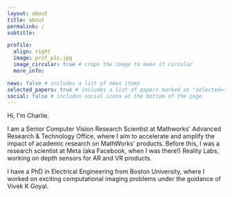 ```yaml
---
layout: about
title: about
permalink: /
subtitle:

profile:
  align: right
  image: prof_pic.jpg
  image_circular: true # crops the image to make it circular
  more_info: 

news: false # includes a list of news items
selected_papers: true # includes a list of papers marked as "selected={true}"
social: false # includes social icons at the bottom of the page
---
```


Hi, I'm Charlie.

I am a Senior Computer Vision Research Scientist at Mathworks' Advanced Research & Technology Office, where I aim to accelerate and amplify the impact of academic research on MathWorks' products. Before this, I was a research scientist at Meta (aka Facebook, when I was there!) Reality Labs, working on depth sensors for AR and VR products. 

I have a PhD in Electrical Engineering from Boston University, where I worked on exciting computational imaging problems under the guidance of Vivek K Goyal. 
